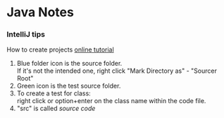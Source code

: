 # Java Notes

### IntelliJ tips <br>
How to create projects [online tutorial](https://www.youtube.com/watch?v=c0efB_CKOYo)
1. Blue folder icon is the source folder. <br> If it's not the intended one, right click "Mark Directory as" - "Sourcer Root"
2. Green icon is the test source folder.
3. To create a test for class: <br> right click or option+enter on the class name within the code file.
4. "src" is called _source code_
